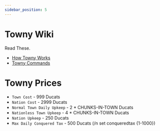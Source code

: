 ```yaml
---
sidebar_position: 5
---
```


# Towny Wiki

Read These.

- [How Towny Works](https://github.com/TownyAdvanced/Towny/wiki/How-Towny-Works)
- [Towny Commands](https://github.com/TownyAdvanced/Towny/wiki/Towny-Commands)

# Towny Prices

- `Town Cost` - 999 Ducats
- `Nation Cost` - 2999 Ducats
- `Normal Town Daily Upkeep` - 2 * CHUNKS-IN-TOWN Ducats
- `Nationless Town Upkeep` - 4 * CHUNKS-IN-TOWN Ducats
- `Nation Upkeep` - 250 Ducats
- `Max Daily Conquered Tax` - 500 Ducats (/n set conqueredtax {1-1000})

